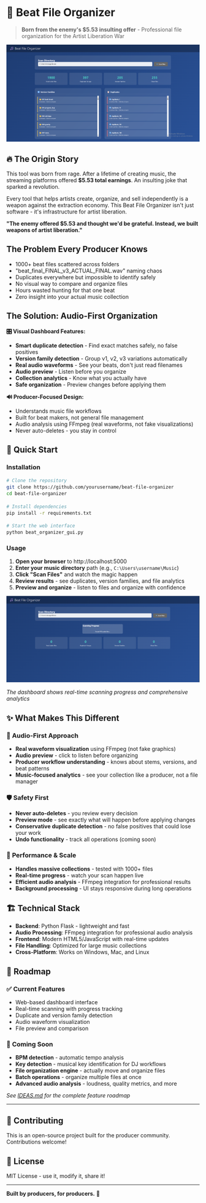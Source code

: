 # 🎵 Beat File Organizer

> **Born from the enemy's $5.53 insulting offer** - Professional file organization for the Artist Liberation War

![Beat File Organizer Dashboard](screenshots/dashboard.png)

## 🔥 The Origin Story
This tool was born from rage. After a lifetime of creating music, the streaming platforms offered **$5.53 total earnings**. An insulting joke that sparked a revolution. 

Every tool that helps artists create, organize, and sell independently is a weapon against the extraction economy. This Beat File Organizer isn't just software - it's infrastructure for artist liberation.

**"The enemy offered $5.53 and thought we'd be grateful. Instead, we built weapons of artist liberation."**

## The Problem Every Producer Knows
- 1000+ beat files scattered across folders
- "beat_final_FINAL_v3_ACTUAL_FINAL.wav" naming chaos  
- Duplicates everywhere but impossible to identify safely
- No visual way to compare and organize files
- Hours wasted hunting for that one beat
- Zero insight into your actual music collection

## The Solution: Audio-First Organization

**🎛️ Visual Dashboard Features:**
- **Smart duplicate detection** - Find exact matches safely, no false positives
- **Version family detection** - Group v1, v2, v3 variations automatically  
- **Real audio waveforms** - See your beats, don't just read filenames
- **Audio preview** - Listen before you organize
- **Collection analytics** - Know what you actually have
- **Safe organization** - Preview changes before applying them

**🔊 Producer-Focused Design:**
- Understands music file workflows
- Built for beat makers, not general file management
- Audio analysis using FFmpeg (real waveforms, not fake visualizations)
- Never auto-deletes - you stay in control

## 🚀 Quick Start

### Installation
```bash
# Clone the repository
git clone https://github.com/yourusername/beat-file-organizer
cd beat-file-organizer

# Install dependencies  
pip install -r requirements.txt

# Start the web interface
python beat_organizer_gui.py
```

### Usage
1. **Open your browser** to http://localhost:5000
2. **Enter your music directory** path (e.g., `C:\Users\username\Music`)  
3. **Click "Scan Files"** and watch the magic happen
4. **Review results** - see duplicates, version families, and file analytics
5. **Preview and organize** - listen to files and organize with confidence

![Scanning Progress](screenshots/scanning.png)

*The dashboard shows real-time scanning progress and comprehensive analytics*

## ✨ What Makes This Different

### 🎵 **Audio-First Approach**
- **Real waveform visualization** using FFmpeg (not fake graphics)
- **Audio preview** - click to listen before organizing
- **Producer workflow understanding** - knows about stems, versions, and beat patterns
- **Music-focused analytics** - see your collection like a producer, not a file manager

### 🛡️ **Safety First** 
- **Never auto-deletes** - you review every decision
- **Preview mode** - see exactly what will happen before applying changes
- **Conservative duplicate detection** - no false positives that could lose your work
- **Undo functionality** - track all operations (coming soon)

### 🚀 **Performance & Scale**
- **Handles massive collections** - tested with 1000+ files
- **Real-time progress** - watch your scan happen live
- **Efficient audio analysis** - FFmpeg integration for professional results
- **Background processing** - UI stays responsive during long operations

## 🏗️ Technical Stack

- **Backend**: Python Flask - lightweight and fast
- **Audio Processing**: FFmpeg integration for professional audio analysis  
- **Frontend**: Modern HTML5/JavaScript with real-time updates
- **File Handling**: Optimized for large music collections
- **Cross-Platform**: Works on Windows, Mac, and Linux

## 🎯 Roadmap

### ✅ **Current Features**
- Web-based dashboard interface
- Real-time scanning with progress tracking
- Duplicate and version family detection
- Audio waveform visualization
- File preview and comparison

### 🔮 **Coming Soon**
- **BPM detection** - automatic tempo analysis
- **Key detection** - musical key identification for DJ workflows  
- **File organization engine** - actually move and organize files
- **Batch operations** - organize multiple files at once
- **Advanced audio analysis** - loudness, quality metrics, and more

*See [IDEAS.md](IDEAS.md) for the complete feature roadmap*

---

## 🤝 Contributing

This is an open-source project built for the producer community. Contributions welcome!

## 📄 License

MIT License - use it, modify it, share it!

---

**Built by producers, for producers.** 🎵
